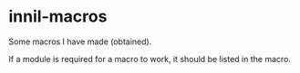 # innil-macros

Some macros I have made (obtained).

If a module is required for a macro to work, it should be listed in the macro.
